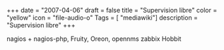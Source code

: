 +++
date = "2007-04-06"
draft = false
title = "Supervision libre"
color = "yellow"
icon = "file-audio-o"
Tags = [ "mediawiki"]
description = "Supervision libre"
+++

nagios + nagios-php, Fruity, Oreon, opennms zabbix Hobbit
